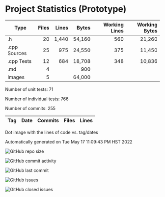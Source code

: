 Project Statistics (Prototype)
==================
 
| Type         | Files | Lines |  Bytes | Working Lines | Working Bytes |
|--------------|------:|------:|-------:|--------------:|--------------:|
| .h           |    20 | 1,440 | 54,160 |           560 |        21,260 |
| .cpp Sources |    25 |   975 | 24,550 |           375 |        11,450 |
| .cpp Tests   |    12 |   684 | 18,708 |           348 |        10,836 |
| .md          |     4 |       |    900 |               |               |
| Images       |     5 |       | 64,000 |               |               |

Number of unit tests:  71

Number of individual tests:  766

Number of commits:  255

|Tag|Date|Commits| Files | Lines |
|---|----|-------|-------|-------|

Dot image with the lines of code vs. tag/dates

Automatically generated on Tue May 17 11:09:43 PM HST 2022

![GitHub repo size](https://img.shields.io/github/repo-size/marknelsonengineer/ee205_animal_farm?style=social)

![GitHub commit activity](https://img.shields.io/github/commit-activity/w/marknelsonengineer/ee205_animal_farm?style=social)

![GitHub last commit](https://img.shields.io/github/last-commit/marknelsonengineer/ee205_animal_farm?style=social)

![GitHub issues](https://img.shields.io/github/issues/marknelsonengineer/ee205_animal_farm?style=social)

![GitHub closed issues](https://img.shields.io/github/issues-closed-raw/marknelsonengineer/ee205_animal_farm?style=social)


